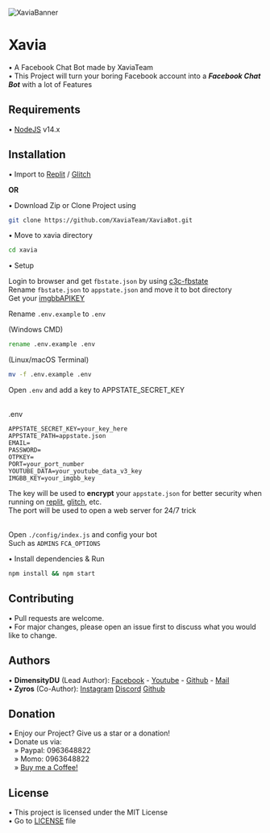 ![XaviaBanner](https://i.ibb.co/K0ZSt89/XaviaFCB.png)

# Xavia

• A Facebook Chat Bot made by XaviaTeam<br />
• This Project will turn your boring Facebook account into a ***Facebook Chat Bot*** with a lot of Features

## Requirements

• [NodeJS](https://nodejs.org/en/) v14.x

## Installation

• Import to [Replit](https://replit.com/github/XaviaTeam/XaviaBot) / [Glitch](https://glitch.com/edit/#!/import/github/XaviaTeam/XaviaBot)


__OR__


• Download Zip or Clone Project using

```bash
git clone https://github.com/XaviaTeam/XaviaBot.git
```

• Move to xavia directory

```bash
cd xavia
```


• Setup

 Login to browser and get `fbstate.json` by using [c3c-fbstate](https://github.com/c3cbot/c3c-fbstate) <br />
 Rename `fbstate.json` to `appstate.json` and move it to bot directory<br />
 Get your [imgbbAPIKEY](https://api.imgbb.com/)<br />
 

 Rename `.env.example` to `.env`<br />

 (Windows CMD)
```cmd
rename .env.example .env
```
(Linux/macOS Terminal)
```bash
mv -f .env.example .env
```

 Open `.env` and add a key to APPSTATE_SECRET_KEY<br /><br />

  .env
```
APPSTATE_SECRET_KEY=your_key_here
APPSTATE_PATH=appstate.json
EMAIL=
PASSWORD=
OTPKEY=
PORT=your_port_number
YOUTUBE_DATA=your_youtube_data_v3_key
IMGBB_KEY=your_imgbb_key
```

 The key will be used to **encrypt** your `appstate.json` for better security when running on [replit](https://replit.com), [glitch](https://glitch.com), etc.<br />
 The port will be used to open a web server for 24/7 trick
<br /><br />

 Open `./config/index.js` and config your bot<br />
 Such as `ADMINS` `FCA_OPTIONS`


• Install dependencies & Run

```bash
npm install && npm start
```


## Contributing
• Pull requests are welcome.<br/>
• For major changes, please open an issue first to discuss what you would like to change.

## Authors

• **DimensityDU** (Lead Author):
[Facebook](https://www.facebook.com/Dungto213) -
[Youtube](https://www.youtube.com/channel/UCmL-430tKfEJYJ1rzBOCOjA) -
[Github](https://github.com/RFS-ADRENO) -
[Mail](mailto:dungto76@gmail.com)<br />
• **Zyros** (Co-Author):
[Instagram](https://www.instagram.com/zyroser/)
[Discord](https://discordapp.com/users/684252812296847424)
[Github](https://github.com/zyross)

## Donation

• Enjoy our Project? Give us a star or a donation!<br />
• Donate us via:<br />
&nbsp;&nbsp;&nbsp;» Paypal: 0963648822<br />
&nbsp;&nbsp;&nbsp;» Momo: 0963648822<br />
&nbsp;&nbsp;&nbsp;» [Buy me a Coffee!](https://www.buymeacoffee.com/dimensityDU)

## License
• This project is licensed under the MIT License<br />
• Go to [LICENSE](https://github.com/RFS-ADRENO/xavia/blob/main/LICENSE) file
